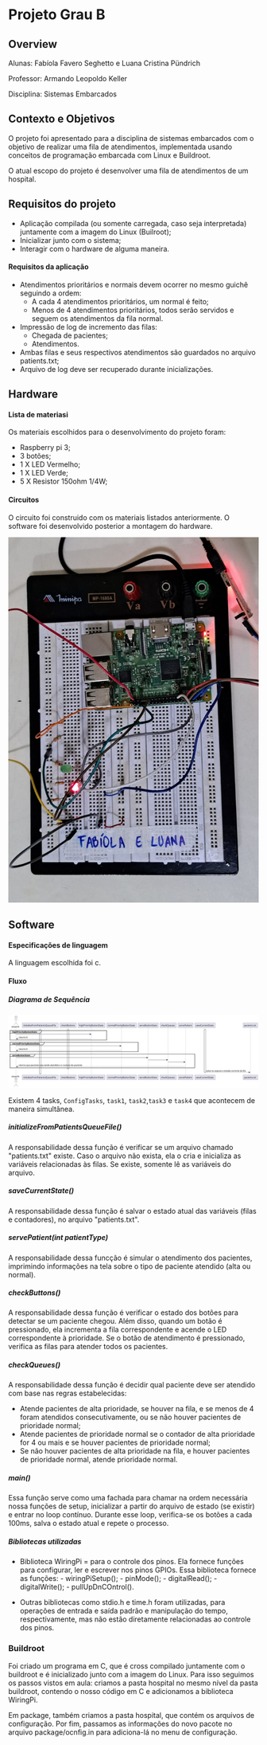 # Projeto Grau B
## Overview

Alunas: Fabíola Favero Seghetto e Luana Cristina Pündrich

Professor: Armando Leopoldo Keller

Disciplina: Sistemas Embarcados

## Contexto e Objetivos

O projeto foi apresentado para a disciplina de sistemas embarcados com o objetivo de realizar uma fila de atendimentos, implementada usando conceitos de programação embarcada com Linux e Buildroot.

O atual escopo do projeto é desenvolver uma fila de atendimentos de um hospital.

## Requisitos do projeto

- Aplicação compilada (ou somente carregada, caso seja interpretada) juntamente com a imagem do Linux (Builroot);
- Inicializar junto com o sistema;
- Interagir com o hardware de alguma maneira.

#### Requisitos da aplicação

- Atendimentos prioritários e normais devem ocorrer no mesmo guichê seguindo a ordem:
  - A cada 4 atendimentos prioritários, um normal é feito;
  - Menos de 4 atendimentos prioritários, todos serão servidos e seguem os atendimentos da fila normal.
- Impressão de log de incremento das filas:
  - Chegada de pacientes;
  - Atendimentos.
- Ambas filas e seus respectivos atendimentos são guardados no arquivo patients.txt;
- Arquivo de log deve ser recuperado durante inicializações.

## Hardware

#### Lista de materiasi

Os materiais escolhidos para o desenvolvimento do projeto foram:

- Raspberry pi 3;
- 3 botões;
- 1 X LED Vermelho;
- 1 X LED Verde;
- 5 X Resistor 150ohm 1/4W;

#### Circuitos

O circuito foi construido com os materiais listados anteriormente. O software foi desenvolvido posterior a montagem do hardware.

![Circuito](./Diagramas/Circuito.jpeg)

## Software

#### Especificações de linguagem
A linguagem escolhida foi c.

#### Fluxo

##### Diagrama de Sequência
![Sequencia](./Diagramas/Sequencia.svg)

Existem 4 tasks, ```ConfigTasks```, ```task1```, ```task2```,```task3``` e ```task4``` que acontecem de maneira simultânea. 

##### initializeFromPatientsQueueFile()
A responsabilidade dessa função é verificar se um arquivo chamado "patients.txt" existe.
Caso o arquivo não exista, ela o cria e inicializa as variáveis relacionadas às filas. Se existe, somente lê as variáveis do arquivo.

##### saveCurrentState()
A responsabilidade dessa função é salvar o estado atual das variáveis (filas e contadores), no arquivo "patients.txt".

##### servePatient(int patientType)
A responsabilidade dessa funcção é simular o atendimento dos pacientes, imprimindo informações na tela sobre o tipo  de paciente atendido (alta ou normal).

##### checkButtons()
A responsabilidade dessa função é verificar o estado dos botões para detectar se um paciente chegou. Além disso, quando um botão é pressionado, ela incrementa a fila correspondente e acende o LED correspondente à prioridade. Se o botão de atendimento é pressionado, verifica as filas para atender todos os pacientes.

##### checkQueues()
A responsabilidade dessa função é decidir qual paciente deve ser atendido com base nas regras estabelecidas:
- Atende pacientes de alta prioridade, se houver na fila, e se menos de 4 foram atendidos consecutivamente, ou se não houver pacientes de prioridade normal;
- Atende pacientes de prioridade normal se o contador de alta prioridade for 4 ou mais e se houver pacientes de prioridade normal;
- Se não houver pacientes de alta prioridade na fila, e houver pacientes de prioridade normal, atende prioridade normal.


##### main()
Essa função serve como uma fachada para chamar na ordem necessária nossa funções de setup, inicializar a partir do arquivo de estado (se existir) e entrar no loop contínuo. Durante esse loop, verifica-se os botões a cada 100ms, salva o estado atual e repete o processo.

##### Bibliotecas utilizadas

- Biblioteca WiringPi = para o controle dos pinos. Ela fornece funções para configurar, ler e escrever nos pinos GPIOs.
    Essa biblioteca fornece as funções:
      -  wiringPiSetup();
      -  pinMode();
      -  digitalRead();
      -  digitalWrite();
      -  pullUpDnCOntrol().

- Outras bibliotecas como stdio.h e time.h foram utilizadas, para operações de entrada e saída padrão e manipulação do tempo, respectivamente, mas não estão diretamente relacionadas ao controle dos pinos.

### Buildroot

Foi criado um programa em C, que é cross compilado juntamente com o buildroot e é inicializado junto com a imagem do Linux. Para isso seguimos os passos vistos em aula: criamos a pasta hospital no mesmo nível da pasta buildroot, contendo o nosso código em C e adicionamos a biblioteca WiringPi.

Em package, também criamos a pasta hospital, que contém os arquivos de configuração. Por fim, passamos as informações do novo pacote no arquivo package/ocnfig.in para adiciona-lá no menu de configuração.

